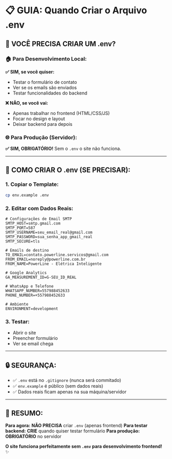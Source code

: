 # 📋 GUIA: Quando Criar o Arquivo .env

## 🤔 **VOCÊ PRECISA CRIAR UM .env?**

### 🏠 **Para Desenvolvimento Local:**

**✅ SIM, se você quiser:**
- Testar o formulário de contato
- Ver se os emails são enviados
- Testar funcionalidades do backend

**❌ NÃO, se você vai:**
- Apenas trabalhar no frontend (HTML/CSS/JS)
- Focar no design e layout
- Deixar backend para depois

### 🌐 **Para Produção (Servidor):**
**✅ SIM, OBRIGATÓRIO!** Sem o `.env` o site não funciona.

---

## 🔧 **COMO CRIAR O .env (SE PRECISAR):**

### 1. Copiar o Template:
```bash
cp env.example .env
```

### 2. Editar com Dados Reais:
```env
# Configurações de Email SMTP
SMTP_HOST=smtp.gmail.com
SMTP_PORT=587
SMTP_USERNAME=seu_email_real@gmail.com
SMTP_PASSWORD=sua_senha_app_gmail_real
SMTP_SECURE=tls

# Emails de destino
TO_EMAIL=contato.powerline.servicos@gmail.com
FROM_EMAIL=noreply@powerline.com.br
FROM_NAME=PowerLine - Elétrica Inteligente

# Google Analytics
GA_MEASUREMENT_ID=G-SEU_ID_REAL

# WhatsApp e Telefone
WHATSAPP_NUMBER=557988452633
PHONE_NUMBER=+557988452633

# Ambiente
ENVIRONMENT=development
```

### 3. Testar:
- Abrir o site
- Preencher formulário
- Ver se email chega

---

## 🔒 **SEGURANÇA:**
- ✅ `.env` está no `.gitignore` (nunca será commitado)
- ✅ `env.example` é público (sem dados reais)
- ✅ Dados reais ficam apenas na sua máquina/servidor

---

## 📝 **RESUMO:**

**Para agora:** **NÃO PRECISA** criar `.env` (apenas frontend)
**Para testar backend:** **CRIE** quando quiser testar formulário
**Para produção:** **OBRIGATÓRIO** no servidor

**O site funciona perfeitamente sem `.env` para desenvolvimento frontend!** ✨
